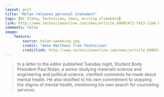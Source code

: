 ```yaml
---
layout: post
title: "Nolan releases personal statement"
tags: [NC State, Technician, news, writing elsewhere]
link: http://www.technicianonline.com/news/article_b90914f2-f413-11e6-833c-aff4575ba1f5.html
comments: false
image:
    feature:
        source: nolan-speaking.jpg
        credit: "Anna Matthews from Technician"
        creditlink: http://www.technicianonline.com/news/article_b90914f2-f413-11e6-833c-aff4575ba1f5.html
---
```

> In a letter to the editor published Tuesday night, Student Body President Paul Nolan, a senior studying materials science and engineering and political science, clarified comments he made about mental health. He also testified to his own commitment to stopping the stigma of mental health, mentioning his own search for counseling services.